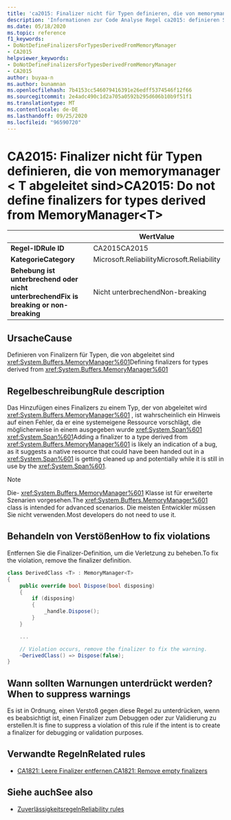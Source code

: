 ```yaml
---
title: 'ca2015: Finalizer nicht für Typen definieren, die von memorymanager &lt; T &gt; (Code Analyse) abgeleitet sind'
description: 'Informationen zur Code Analyse Regel ca2015: definieren Sie keine Finalizer für Typen, die von memorymanager T abgeleitet wurden. &lt;&gt;'
ms.date: 05/18/2020
ms.topic: reference
f1_keywords:
- DoNotDefineFinalizersForTypesDerivedFromMemoryManager
- CA2015
helpviewer_keywords:
- DoNotDefineFinalizersForTypesDerivedFromMemoryManager
- CA2015
author: buyaa-n
ms.author: bunamnan
ms.openlocfilehash: 7b4153cc546079416391e26edff5374546f12f66
ms.sourcegitcommit: 2e4adc490c1d2a705a0592b295d606b10b9f51f1
ms.translationtype: MT
ms.contentlocale: de-DE
ms.lasthandoff: 09/25/2020
ms.locfileid: "96590720"
---
```

# <a name="ca2015-do-not-define-finalizers-for-types-derived-from-memorymanagerlttgt"></a><span data-ttu-id="634d0-103">CA2015: Finalizer nicht für Typen definieren, die von memorymanager &lt; T abgeleitet sind&gt;</span><span class="sxs-lookup"><span data-stu-id="634d0-103">CA2015: Do not define finalizers for types derived from MemoryManager&lt;T&gt;</span></span>

| | <span data-ttu-id="634d0-104">Wert</span><span class="sxs-lookup"><span data-stu-id="634d0-104">Value</span></span> |
|-|-|
| <span data-ttu-id="634d0-105">**Regel-ID**</span><span class="sxs-lookup"><span data-stu-id="634d0-105">**Rule ID**</span></span> |<span data-ttu-id="634d0-106">CA2015</span><span class="sxs-lookup"><span data-stu-id="634d0-106">CA2015</span></span>|
| <span data-ttu-id="634d0-107">**Kategorie**</span><span class="sxs-lookup"><span data-stu-id="634d0-107">**Category**</span></span> |<span data-ttu-id="634d0-108">Microsoft.Reliability</span><span class="sxs-lookup"><span data-stu-id="634d0-108">Microsoft.Reliability</span></span>|
| <span data-ttu-id="634d0-109">**Behebung ist unterbrechend oder nicht unterbrechend**</span><span class="sxs-lookup"><span data-stu-id="634d0-109">**Fix is breaking or non-breaking**</span></span> |<span data-ttu-id="634d0-110">Nicht unterbrechend</span><span class="sxs-lookup"><span data-stu-id="634d0-110">Non-breaking</span></span>|

## <a name="cause"></a><span data-ttu-id="634d0-111">Ursache</span><span class="sxs-lookup"><span data-stu-id="634d0-111">Cause</span></span>

<span data-ttu-id="634d0-112">Definieren von Finalizern für Typen, die von abgeleitet sind <xref:System.Buffers.MemoryManager%601></span><span class="sxs-lookup"><span data-stu-id="634d0-112">Defining finalizers for types derived from <xref:System.Buffers.MemoryManager%601></span></span>

## <a name="rule-description"></a><span data-ttu-id="634d0-113">Regelbeschreibung</span><span class="sxs-lookup"><span data-stu-id="634d0-113">Rule description</span></span>

<span data-ttu-id="634d0-114">Das Hinzufügen eines Finalizers zu einem Typ, der von abgeleitet wird <xref:System.Buffers.MemoryManager%601> , ist wahrscheinlich ein Hinweis auf einen Fehler, da er eine systemeigene Ressource vorschlägt, die möglicherweise in einem ausgegeben wurde <xref:System.Span%601> <xref:System.Span%601></span><span class="sxs-lookup"><span data-stu-id="634d0-114">Adding a finalizer to a type derived from <xref:System.Buffers.MemoryManager%601> is likely an indication of a bug, as it suggests a native resource that could have been handed out in a <xref:System.Span%601> is getting cleaned up and potentially while it is still in use by the <xref:System.Span%601>.</span></span>

> [!NOTE]
> <span data-ttu-id="634d0-115">Die- <xref:System.Buffers.MemoryManager%601> Klasse ist für erweiterte Szenarien vorgesehen.</span><span class="sxs-lookup"><span data-stu-id="634d0-115">The <xref:System.Buffers.MemoryManager%601> class is intended for advanced scenarios.</span></span> <span data-ttu-id="634d0-116">Die meisten Entwickler müssen Sie nicht verwenden.</span><span class="sxs-lookup"><span data-stu-id="634d0-116">Most developers do not need to use it.</span></span>

## <a name="how-to-fix-violations"></a><span data-ttu-id="634d0-117">Behandeln von Verstößen</span><span class="sxs-lookup"><span data-stu-id="634d0-117">How to fix violations</span></span>

<span data-ttu-id="634d0-118">Entfernen Sie die Finalizer-Definition, um die Verletzung zu beheben.</span><span class="sxs-lookup"><span data-stu-id="634d0-118">To fix the violation, remove the finalizer definition.</span></span>

```csharp
class DerivedClass <T> : MemoryManager<T>
{
    public override bool Dispose(bool disposing)
    {
        if (disposing)
        {
            _handle.Dispose();
        }
    }

    ...

    // Violation occurs, remove the finalizer to fix the warning.
    ~DerivedClass() => Dispose(false);
}
```

## <a name="when-to-suppress-warnings"></a><span data-ttu-id="634d0-119">Wann sollten Warnungen unterdrückt werden?</span><span class="sxs-lookup"><span data-stu-id="634d0-119">When to suppress warnings</span></span>

<span data-ttu-id="634d0-120">Es ist in Ordnung, einen Verstoß gegen diese Regel zu unterdrücken, wenn es beabsichtigt ist, einen Finalizer zum Debuggen oder zur Validierung zu erstellen.</span><span class="sxs-lookup"><span data-stu-id="634d0-120">It is fine to suppress a violation of this rule if the intent is to create a finalizer for debugging or validation purposes.</span></span>

## <a name="related-rules"></a><span data-ttu-id="634d0-121">Verwandte Regeln</span><span class="sxs-lookup"><span data-stu-id="634d0-121">Related rules</span></span>

- [<span data-ttu-id="634d0-122">CA1821: Leere Finalizer entfernen.</span><span class="sxs-lookup"><span data-stu-id="634d0-122">CA1821: Remove empty finalizers</span></span>](ca1821.md)

## <a name="see-also"></a><span data-ttu-id="634d0-123">Siehe auch</span><span class="sxs-lookup"><span data-stu-id="634d0-123">See also</span></span>

- [<span data-ttu-id="634d0-124">Zuverlässigkeitsregeln</span><span class="sxs-lookup"><span data-stu-id="634d0-124">Reliability rules</span></span>](reliability-warnings.md)
